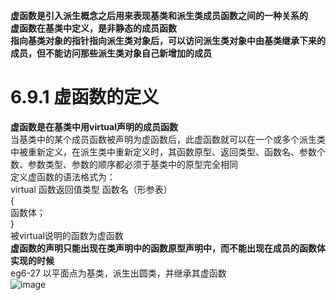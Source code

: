 **虚函数是引入派生概念之后用来表现基类和派生类成员函数之间的一种关系的**  
**虚函数在基类中定义，是非静态的成员函数**  
**指向基类对象的指针指向派生类对象后，可以访问派生类对象中由基类继承下来的成员，但不能访问那些派生类对象自己新增加的成员**  
# 6.9.1 虚函数的定义
**虚函数是在基类中用virtual声明的成员函数**  
当基类中的某个成员函数被声明为虚函数后，此虚函数就可以在一个或多个派生类中被重新定义，在派生类中重新定义时，其函数原型、返回类型、函数名、参数个数、参数类型、参数的顺序都必须于基类中的原型完全相同  
定义虚函数的语法格式为：  
virtual 函数返回值类型 函数名（形参表）  
{  
函数体；  
}  
被virtual说明的函数为虚函数  
**虚函数的声明只能出现在类声明中的函数原型声明中，而不能出现在成员的函数体实现的时候**  
eg6-27 以平面点为基类，派生出圆类，并继承其虚函数  
![image](https://user-images.githubusercontent.com/77609544/113731831-aacece80-972b-11eb-985e-7b1186708dc3.png)
